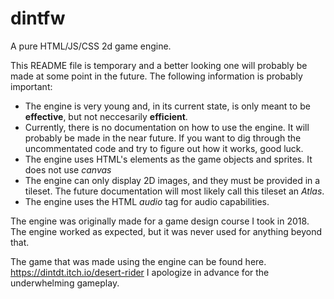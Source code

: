 # dintfw
A pure HTML/JS/CSS 2d game engine.

This README file is temporary and a better looking one will probably be
made at some point in the future.
The following information is probably important:

- The engine is very young and, in its current state, is only meant to be **effective**, but not
neccesarily **efficient**.
- Currently, there is no documentation on how to use the engine. It will probably be made in the near future.
If you want to dig through the uncommentated code and try to figure out how it works, good luck.
- The engine uses HTML's elements as the game objects and sprites. It does not use *canvas*
- The engine can only display 2D images, and they must be provided in a tileset. The future documentation will most likely call this tileset an *Atlas*.
- The engine uses the HTML *audio* tag for audio capabilities.

The engine was originally made for a game design course I took in 2018. The engine worked as expected, but it was never used for anything beyond that.

The game that was made using the engine can be found here.
https://dintdt.itch.io/desert-rider
I apologize in advance for the underwhelming gameplay.
